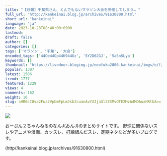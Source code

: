 ```yaml
---
title: "【悲報】千葉県さん、とんでもないマラソン大会を開催してしまう… "
full_url: "http://kankeinai.blog.jp/archives/91630800.html"
short_url: "kankeinai"
language: "ja"
date: 2023-10-23T08:40:00+0900
lastmod: 
draft: false
author: []
categories: []
tags: ['マラソン', '千葉', '大会']
encoded_tags: ['44Oe44Op44K944Oz', '5Y2D6JGJ', '5aSn5Lya']
keywords: []
thumbnail: "https://livedoor.blogimg.jp/neofuku2006-kankeinai/imgs/e/f/efcb62ed-s.jpg"
popular: 1307
latest: 1506
trend: 1777
featured: 1229
views: 4
comments: 162
weight: 16
slug: aHR0cC8va2Fua2VpbmFpLmJsb2cuanAvYXJjaGl2ZXMvOTE2MzA4MDAuaHRtbA==
---
```


![](https://livedoor.blogimg.jp/neofuku2006-kankeinai/imgs/e/f/efcb62ed-s.jpg)

<div> <p id='blog-description'>おーぷん２ちゃんねるのなんJ(おんJ)のまとめサイトです。 野球に関係ないスレやアニメや漫画、カッスレ、打線組んだスレ、定期ネタなどが多いブログです。</p> </div>

(http//kankeinai.blog.jp/archives/91630800.html)
